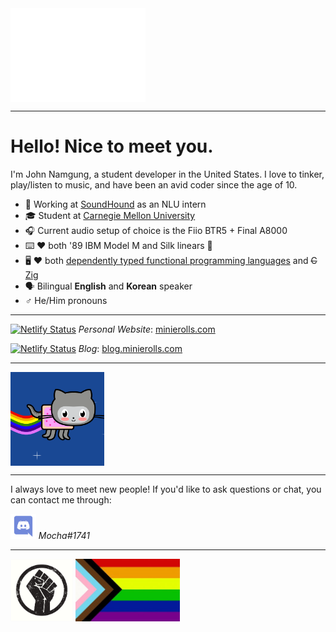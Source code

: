 <img align="center" alt="Hello GIF" height="150px" src="https://github.com/minierolls/minierolls/raw/master/assets/hello.gif" />

---

# Hello! Nice to meet you.

I'm John Namgung, a student developer in the United States. I love to tinker,
play/listen to music, and have been an avid coder since the age of 10.

- 💼 Working at [SoundHound](https://www.soundhound.com/) as an NLU intern
- 🎓 Student at [Carnegie Mellon University](https://www.cmu.edu/)
- 🎧 Current audio setup of choice is the Fiio BTR5 + Final A8000
- ⌨️  ❤️ both '89 IBM Model M and Silk linears 🤷
- 🖥️ ❤️ both
  [dependently typed functional programming languages](https://www.idris-lang.org/)
  and ~~C~~ [Zig](https://ziglang.org/)
- 🗣 Bilingual **English** and **Korean** speaker
- ♂️ He/Him pronouns

---

[![Netlify Status](https://api.netlify.com/api/v1/badges/0676d0fc-f31a-43eb-86ee-bcb0177acab6/deploy-status)](https://app.netlify.com/sites/minierolls/deploys)
*Personal Website*: [minierolls.com](https://minierolls.com)

[![Netlify Status](https://api.netlify.com/api/v1/badges/5054f91a-4612-4b71-b187-b66172bda399/deploy-status)](https://app.netlify.com/sites/minierolls-blog/deploys) 
*Blog*: [blog.minierolls.com](https://blog.minierolls.com)

---

<img align="center" alt="Nyan Octocat GIF" height="150px" src="https://github.com/minierolls/minierolls/raw/master/assets/nyantocat.gif" />

---

I always love to meet new people! If you'd like to ask questions or chat, you
can contact me through:

<img alt="Discord" height="40px" src="https://github.com/minierolls/minierolls/raw/master/assets/discord.svg" /> *Mocha#1741*

---

<img alt="Black Lives Matter" height="100px" src="https://github.com/minierolls/minierolls/raw/master/assets/blm.png" /> <img alt="Progress Pride Flag" height="100px" src="https://github.com/minierolls/minierolls/raw/master/assets/progress-pride-flag.jpg" />
